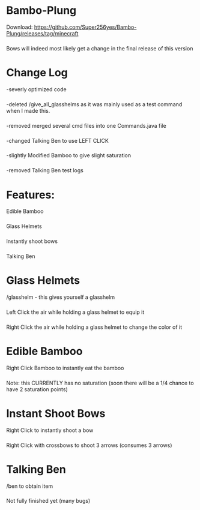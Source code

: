 # Bambo-Plung
Download: https://github.com/Super256yes/Bambo-Plung/releases/tag/minecraft
### 
Bows will indeed most likely get a change in the final release of this version
# Change Log

-severly optimized code
###
-deleted /give_all_glasshelms as it was mainly used as a test command when I made this.
###
-removed merged several cmd files into one Commands.java file
###
-changed Talking Ben to use LEFT CLICK
###
-slightly Modified Bamboo to give slight saturation
###
-removed Talking Ben test logs



# Features:

Edible Bamboo
###
Glass Helmets
###
Instantly shoot bows
###
Talking Ben
###


# Glass Helmets

/glasshelm - this gives yourself a glasshelm 
###
Left Click the air while holding a glass helmet to equip it
###
Right Click the air while holding a glass helmet to change the color of it
###
# Edible Bamboo

Right Click Bamboo to instantly eat the bamboo
###
Note: this CURRENTLY has no saturation (soon there will be a 1/4 chance to have 2 saturation points) 
###

# Instant Shoot Bows
Right Click to instantly shoot a bow
###
Right Click with crossbows to shoot 3 arrows (consumes 3 arrows)
# Talking Ben
/ben to obtain item
###
Not fully finished yet (many bugs)
###
